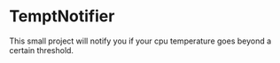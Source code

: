 # TemptNotifier

This small project will notify you if your cpu temperature goes beyond a certain threshold.